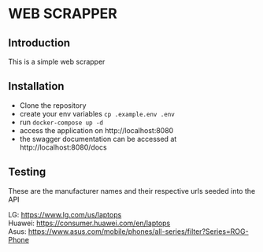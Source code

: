 # WEB SCRAPPER

## Introduction
This is a simple web scrapper

## Installation
- Clone the repository
- create your env variables `cp .example.env .env`
- run `docker-compose up -d`
- access the application on http://localhost:8080
- the swagger documentation can be accessed at http://localhost:8080/docs

## Testing
These are the manufacturer names and their respective urls seeded into the API

LG: https://www.lg.com/us/laptops  
Huawei: https://consumer.huawei.com/en/laptops  
Asus: https://www.asus.com/mobile/phones/all-series/filter?Series=ROG-Phone
